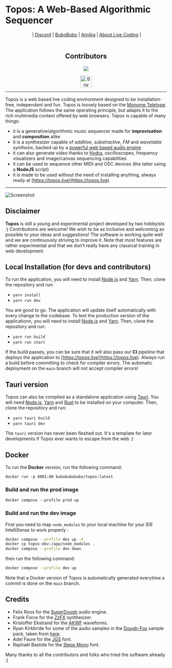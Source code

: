 # Topos: A Web-Based Algorithmic Sequencer

<p align="center"> | 
  <a href="https://discord.gg/aPgV7mSFZh">Discord</a> |
  <a href="https://raphaelforment.fr/">BuboBubo</a> |
  <a href="https://github.com/amiika">Amiika</a> |
  <a href="https://toplap.org/">About Live Coding</a> |
  <br><br>
  <h2 align="center"><b>Contributors</b></h2>
  <p align='center'>
    <a href="https://github.com/bubobubobubobubo/Topos/graphs/contributors">
    <img src="https://contrib.rocks/image?repo=bubobubobubobubo/Topos" />
    </a>
  </p>
  <p align="center">
  <a href='https://ko-fi.com/I2I2RSBHF' target='_blank'><img height='36' style='border:0px;height:36px;' src='https://storage.ko-fi.com/cdn/kofi3.png?v=3' border='0' alt='Buy Me a Coffee at ko-fi.com' /></a>
  </p>
</p>

---

Topos is a web based live coding environment designed to be installation-free, independant and fun. Topos is loosely based on the [Monome Teletype](https://monome.org/docs/teletype/). The application follows the same operating principle, but adapts it to the rich multimedia context offered by web browsers. Topos is capable of many things:

- it is a generative/algorithmic music sequencer made for **improvisation** and **composition** alike
- it is a synthesizer capable of _additive_, _substractive_, _FM_ and _wavetable
  synthesis_, backed up by a [powerful web based audio engine](https://www.npmjs.com/package/superdough)
- it can also generate video thanks to [Hydra](https://hydra.ojack.xyz/), 
  oscilloscopes, frequency visualizers and image/canvas sequencing capabilities
- it can be used to sequence other MIDI and OSC devices (the latter using a **NodeJS** script)
- it is made to be used without the need of installing anything, always ready at
  [https://topos.live](https://topos.live)

---

![Screenshot](https://github.com/Bubobubobubobubo/Topos/blob/main/src/assets/topos_gif.gif)

## Disclaimer

**Topos** is still a young and experimental project developed by two hobbyists :) Contributions are welcome! We wish to be as inclusive and welcoming as possible to your ideas and suggestions! The software is working quite well and we are continuously striving to improve it. Note that most features are rather experimental and that we don't really have any classical training in web development.

## Local Installation (for devs and contributors)

To run the application, you will need to install [Node.js](https://nodejs.org/en/) and [Yarn](https://yarnpkg.com/en/). Then, clone the repository and run:

- `yarn install`
- `yarn run dev`

You are good to go. The application will update itself automatically with every change to the codebase. To test the production version of the applicationn, you will need to install [Node.js](https://nodejs.org/en/) and [Yarn](https://yarnpkg.com/en/). Then, clone the repository and run:

- `yarn run build`
- `yarn run start`

If the build passes, you can be sure that it will also pass our **CI** pipeline that deploys the application to [https://topos.live](https://topos.live). Always run a build before committing to check for compiler errors. The automatic deployment on the `main` branch will not accept compiler errors!

## Tauri version

Topos can also be compiled as a standalone application using [Tauri](https://tauri.app/). You will need [Node.js](https://nodejs.org/en/), [Yarn](https://yarnpkg.com/en/) and [Rust](https://www.rust-lang.org/) to be installed on your computer. Then, clone the repository and run:

- `yarn tauri build`
- `yarn tauri dev`

The `tauri` version has never been fleshed out. It's a template for later developments if Topos ever wants to escape from the web :)

## Docker

To run the **Docker** version, run the following command:

`docker run -p 8001:80 bubobubobubo/topos:latest`

### Build and run the prod image

`docker compose --profile prod up`

### Build and run the dev image

First you need to map `node_modules` to your local machine for your IDE IntelliSense to work properly :

```bash
docker compose --profile dev up -d
docker cp topos-dev:/app/node_modules .
docker compose --profile dev down
```

then run the following command:

```bash
docker compose --profile dev up
```

Note that a Docker version of Topos is automatically generated everytime a commit is done on the `main` branch.

## Credits

- Felix Roos for the [SuperDough](https://www.npmjs.com/package/superdough) audio engine.
- Frank Force for the [ZzFX](https://github.com/KilledByAPixel/ZzFX) synthesizer.
- Kristoffer Ekstrand for the [AKWF](https://www.adventurekid.se/akrt/waveforms/adventure-kid-waveforms/) waveforms.
- Ryan Kirkbride for some of the audio samples in the [Dough-Fox](https://github.com/Bubobubobubobubo/Dough-Fox) sample pack, taken from [here](https://github.com/Qirky/FoxDot/tree/master/FoxDot/snd).
- Adel Faure for the [JGS](https://adelfaure.net/https://adelfaure.net/) font.
- Raphaël Bastide for the [Steps Mono](https://github.com/raphaelbastide/steps-mono/) font.

Many thanks to all the contributors and folks who tried the software already :)